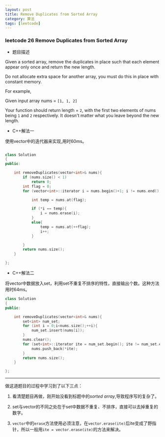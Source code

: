```yaml
---
layout: post
title: Remove Duplicates from Sorted Array
category: 算法
tags: [leetcode]
---
```


### leetcode 26 Remove Duplicates from Sorted Array ###

* 题目描述

Given a sorted array, remove the duplicates in place such that each element appear only once and return the new length.

Do not allocate extra space for another array, you must do this in place with constant memory.

For example,

Given input array nums = `[1, 1, 2]`

Your function should return length = `2`, with the first two elements of nums being `1` and `2` respectively. It doesn't matter what you leave beyond the new length.

+ C++解法一

使用vector中的迭代器来实现,用时60ms。

```cpp

class Solution
{
public:

	int removeDuplicates(vector<int>& nums){
		if (nums.size() < 1)
			return 0;
		int flag = 0;
		for (vector<int>::iterator i = nums.begin()+1; i != nums.end();){

			int temp = nums.at(flag);

			if (*i == temp){
				i = nums.erase(i);
			}
			else{
				temp = nums.at(++flag);
				i++;
			}

		}
		return nums.size();
	}

};

```
- C++解法二

将vector中数据放入set，利用set不重复不排序的特性，直接输出个数。这种方法用时64ms。

```cpp
class Solution
{
public:

	int removeDuplicates(vector<int>& nums){
		set<int> num_set;
		for (int i = 0;i<nums.size();++i){
			num_set.insert(nums[i]);
		}
		nums.clear();
		for (set<int>::iterator ite = num_set.begin(); ite != num_set.end(); ++ite){
			nums.push_back(*ite);
		}
		return nums.size();
	}

};
```

---
做这道题目的过程中学习到了以下三点：

1. 看清楚题目再做，刚开始没看到标题中的*sorted array*,导致程序写的复杂了。

2. set与vector的不同之处在于set中数据不重复、不排序，直接可以去掉重复的数字。

3. `vector`中的`erase`方法使用必须注意，在`vector.erase(ite)`后ite变成了野指针，所以一般用`ite = vector.erase(ite)`的方法来解决。
